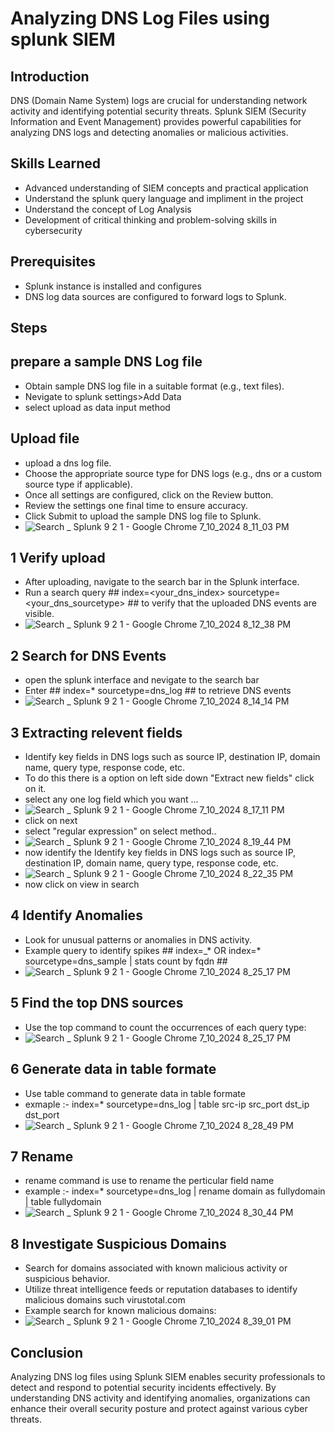 # Analyzing DNS Log Files using splunk SIEM
## Introduction
DNS (Domain Name System) logs are crucial for understanding network activity and identifying potential security threats. Splunk SIEM (Security Information and Event Management) provides powerful capabilities for analyzing DNS logs and detecting anomalies or malicious activities.

## Skills Learned 
- Advanced understanding of SIEM concepts and practical application
- Understand the splunk query language and impliment in the project
- Understand the concept of Log Analysis
- Development of critical thinking and problem-solving skills in cybersecurity

## Prerequisites
- Splunk instance is installed and configures
- DNS log data sources are configured to forward logs to Splunk.

## Steps
## prepare a sample DNS Log file
- Obtain sample DNS log file in a suitable format (e.g., text files).
- Nevigate to splunk settings>Add Data
- select upload as data input method
## Upload file
- upload a dns log file.
- Choose the appropriate source type for DNS logs (e.g., dns or a custom source type if applicable).
- Once all settings are configured, click on the Review button.
- Review the settings one final time to ensure accuracy.
- Click Submit to upload the sample DNS log file to Splunk.
-  ![Search _ Splunk 9 2 1 - Google Chrome 7_10_2024 8_11_03 PM](https://github.com/user-attachments/assets/43cfaebd-c8ff-4f4a-85ef-d567659232c0)

## 1 Verify upload 
- After uploading, navigate to the search bar in the Splunk interface.
- Run a search query ## index=<your_dns_index> sourcetype=<your_dns_sourcetype> ##  to verify that the uploaded DNS events are visible.
- ![Search _ Splunk 9 2 1 - Google Chrome 7_10_2024 8_12_38 PM](https://github.com/user-attachments/assets/862607b0-a57c-4821-af9f-8c714e70d5a7)

 ## 2 Search for DNS Events
 - open the splunk interface and nevigate to the search bar
 - Enter ## index=* sourcetype=dns_log ## to retrieve DNS events
 - ![Search _ Splunk 9 2 1 - Google Chrome 7_10_2024 8_14_14 PM](https://github.com/user-attachments/assets/0a85e3c8-f7eb-491e-8ca7-4e1d04afe5de)

## 3 Extracting relevent fields
- Identify key fields in DNS logs such as source IP, destination IP, domain name, query type, response code, etc.
- To do this there is a option on left side down "Extract new fields" click on it.
- select any one log field which you want ...
- ![Search _ Splunk 9 2 1 - Google Chrome 7_10_2024 8_17_11 PM](https://github.com/user-attachments/assets/e69f9b09-3607-4753-8cd3-730e558a70fa)
- click on next
- select "regular expression" on select method..
- ![Search _ Splunk 9 2 1 - Google Chrome 7_10_2024 8_19_44 PM](https://github.com/user-attachments/assets/f491039a-6aa7-4881-a0c7-134029cbbe97)
- now identify the Identify key fields in DNS logs such as source IP, destination IP, domain name, query type, response code, etc.
- ![Search _ Splunk 9 2 1 - Google Chrome 7_10_2024 8_22_35 PM](https://github.com/user-attachments/assets/0cadf769-c935-45fd-90a5-209ad1168137)
- now click on view in search

## 4 Identify Anomalies
- Look for unusual patterns or anomalies in DNS activity.
- Example query to identify spikes ## index=_* OR index=* sourcetype=dns_sample  | stats count by fqdn ##
- ![Search _ Splunk 9 2 1 - Google Chrome 7_10_2024 8_25_17 PM](https://github.com/user-attachments/assets/95d7175c-a6a8-4ceb-9987-3a0c97383105)
  
## 5  Find the top DNS sources
- Use the top command to count the occurrences of each query type:
- ![Search _ Splunk 9 2 1 - Google Chrome 7_10_2024 8_25_17 PM](https://github.com/user-attachments/assets/6bdb1618-3cf6-4e6a-9fe1-f0a3c74fa451)

## 6 Generate data in table formate
- Use table command to generate data in table formate
- exmaple :- index=* sourcetype=dns_log | table src-ip src_port dst_ip dst_port
- ![Search _ Splunk 9 2 1 - Google Chrome 7_10_2024 8_28_49 PM](https://github.com/user-attachments/assets/eab1d8e2-3722-4395-99d3-feaa66d8401f)

## 7 Rename
- rename command is use to rename the perticular field name
- example :- index=* sourcetype=dns_log | rename domain as fullydomain | table fullydomain
- ![Search _ Splunk 9 2 1 - Google Chrome 7_10_2024 8_30_44 PM](https://github.com/user-attachments/assets/2bca3f1e-46e4-4636-b7e3-bebf0c9c7fde)

## 8 Investigate Suspicious Domains
- Search for domains associated with known malicious activity or suspicious behavior.
- Utilize threat intelligence feeds or reputation databases to identify malicious domains such virustotal.com
- Example search for known malicious domains:
- ![Search _ Splunk 9 2 1 - Google Chrome 7_10_2024 8_39_01 PM](https://github.com/user-attachments/assets/3be00c62-e117-48be-864c-b9eff57ad008)

## Conclusion
Analyzing DNS log files using Splunk SIEM enables security professionals to detect and respond to potential security incidents effectively. By understanding DNS activity and identifying anomalies, organizations can enhance their overall security posture and protect against various cyber threats.













